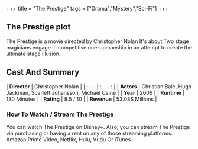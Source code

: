 +++
title = "The Prestige"
tags = ["Drama","Mystery","Sci-Fi"]
+++
## The Prestige plot
The Prestige is a movie directed by Christopher Nolan It's about Two stage magicians engage in competitive one-upmanship in an attempt to create the ultimate stage illusion.
## Cast And Summary
| **Director**      | Christopher Nolan |
    | :---        |    :----:   |
    |  **Actors** | Christian Bale, Hugh Jackman, Scarlett Johansson, Michael Caine |
    | **Year**   | 2006    |
    |  **Runtime** | 130 Minutes |
    |  **Rating** | 8.5 / 10 | 
    |  **Revenue** | 53.08$ Millions |
### How To Watch / Stream The Prestige
You can watch The Prestige on Disney+.
Also, you can stream The Prestige via purchasing or having a rent on any of those streaming platforms.
Amazon Prime Video, Netflix, Hulu, Vudu Or iTunes